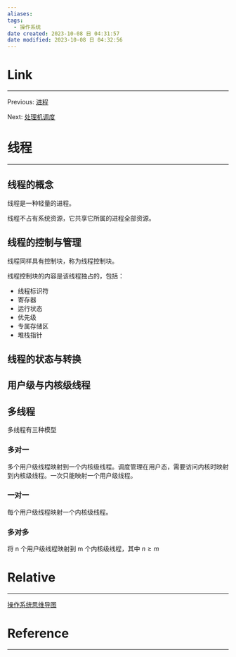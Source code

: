 ```yaml
---
aliases: 
tags:
  - 操作系统
date created: 2023-10-08 日 04:31:57
date modified: 2023-10-08 日 04:32:56
---
```


# Link

---

Previous: [进程](进程.md)

Next: [处理机调度](处理机调度.md)

# 线程

---

## 线程的概念

线程是一种轻量的进程。

线程不占有系统资源，它共享它所属的进程全部资源。

## 线程的控制与管理

线程同样具有控制块，称为线程控制块。

线程控制块的内容是该线程独占的，包括：

- 线程标识符
- 寄存器
- 运行状态
- 优先级
- 专属存储区
- 堆栈指针

## 线程的状态与转换

## 用户级与内核级线程

## 多线程

多线程有三种模型

### 多对一

多个用户级线程映射到一个内核级线程。调度管理在用户态，需要访问内核时映射到内核级线程。一次只能映射一个用户级线程。

### 一对一

每个用户级线程映射一个内核级线程。

### 多对多

将 n 个用户级线程映射到 m 个内核级线程，其中 $n\ge m$

# Relative

---

[操作系统思维导图](操作系统思维导图.md)

# Reference

---
